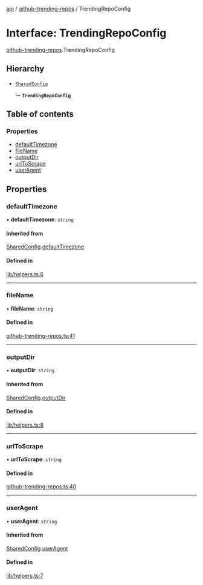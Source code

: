 [api](../README.md) / [github-trending-repos](../modules/github_trending_repos.md) / TrendingRepoConfig

# Interface: TrendingRepoConfig

[github-trending-repos](../modules/github_trending_repos.md).TrendingRepoConfig

## Hierarchy

- [`SharedConfig`](lib_helpers.SharedConfig.md)

  ↳ **`TrendingRepoConfig`**

## Table of contents

### Properties

- [defaultTimezone](github_trending_repos.TrendingRepoConfig.md#defaulttimezone)
- [fileName](github_trending_repos.TrendingRepoConfig.md#filename)
- [outputDir](github_trending_repos.TrendingRepoConfig.md#outputdir)
- [urlToScrape](github_trending_repos.TrendingRepoConfig.md#urltoscrape)
- [userAgent](github_trending_repos.TrendingRepoConfig.md#useragent)

## Properties

### defaultTimezone

• **defaultTimezone**: `string`

#### Inherited from

[SharedConfig](lib_helpers.SharedConfig.md).[defaultTimezone](lib_helpers.SharedConfig.md#defaulttimezone)

#### Defined in

[lib/helpers.ts:6](https://github.com/mikesprague/api/blob/72247bf/src/lib/helpers.ts#L6)

___

### fileName

• **fileName**: `string`

#### Defined in

[github-trending-repos.ts:41](https://github.com/mikesprague/api/blob/72247bf/src/github-trending-repos.ts#L41)

___

### outputDir

• **outputDir**: `string`

#### Inherited from

[SharedConfig](lib_helpers.SharedConfig.md).[outputDir](lib_helpers.SharedConfig.md#outputdir)

#### Defined in

[lib/helpers.ts:8](https://github.com/mikesprague/api/blob/72247bf/src/lib/helpers.ts#L8)

___

### urlToScrape

• **urlToScrape**: `string`

#### Defined in

[github-trending-repos.ts:40](https://github.com/mikesprague/api/blob/72247bf/src/github-trending-repos.ts#L40)

___

### userAgent

• **userAgent**: `string`

#### Inherited from

[SharedConfig](lib_helpers.SharedConfig.md).[userAgent](lib_helpers.SharedConfig.md#useragent)

#### Defined in

[lib/helpers.ts:7](https://github.com/mikesprague/api/blob/72247bf/src/lib/helpers.ts#L7)
